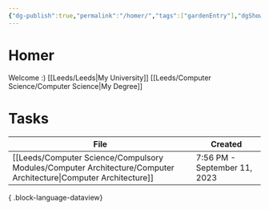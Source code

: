 ```yaml
---
{"dg-publish":true,"permalink":"/homer/","tags":["gardenEntry"],"dgShowInlineTitle":false}
---
```


# Homer
Welcome :)
[[Leeds/Leeds\|My University]]
[[Leeds/Computer Science/Computer Science\|My Degree]]


# Tasks
| File                                                                                                                | Created                      |
| ------------------------------------------------------------------------------------------------------------------- | ---------------------------- |
| [[Leeds/Computer Science/Compulsory Modules/Computer Architecture/Computer Architecture\|Computer Architecture]] | 7:56 PM - September 11, 2023 |

{ .block-language-dataview}